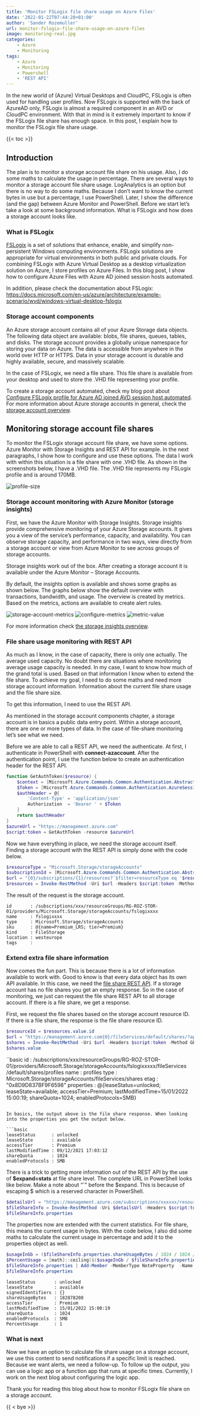 ```yaml
---
title: 'Monitor FSLogix file share usage on Azure Files'
date: '2022-01-22T07:44:28+01:00'
author: 'Sander Rozemuller'
url: monitor-fslogix-file-share-usage-on-azure-files
image: monitoring-real.jpg
categories:
    - Azure
    - Monitoring
tags:
    - Azure
    - Monitoring
    - Powershell
    - 'REST API'
---
```


In the new world of (Azure) Virtual Desktops and CloudPC, FSLogix is often used for handling user profiles. Now FSLogix is supported with the back of AzureAD only, FSLogix is almost a required component in an AVD or CloudPC environment. With that in mind is it extremely important to know if the FSLogix file share has enough space. In this post, I explain how to monitor the FSLogix file share usage.

{{< toc >}}

## Introduction

The plan is to monitor a storage account file share on his usage. Also, I do some maths to calculate the usage in percentage. There are several ways to monitor a storage account file share usage. LogAnalytics is an option but there is no way to do some maths. Because I don’t want to know the current bytes in use but a percentage, I use PowerShell. Later, I show the difference (and the gap) between Azure Monitor and PowerShell. Before we start let’s take a look at some background information. What is FSLogix and how does a storage account looks like.

### What is FSLogix

[FSLogix](https://docs.microsoft.com/en-us/fslogix/) is a set of solutions that enhance, enable, and simplify non-persistent Windows computing environments. FSLogix solutions are appropriate for virtual environments in both public and private clouds. For combining FSLogix with Azure Virtual Desktop as a desktop virtualization solution on Azure, I store profiles on Azure Files. In this blog post, I show how to configure Azure Files with Azure AD joined session hosts automated.

In addition, please check the documentation about FSLogix: <https://docs.microsoft.com/en-us/azure/architecture/example-scenario/wvd/windows-virtual-desktop-fslogix>

### Storage account components

An Azure storage account contains all of your Azure Storage data objects. The following data object are available: blobs, file shares, queues, tables, and disks. The storage account provides a globally unique namespace for storing your data on Azure. The data is accessible from anywhere in the world over HTTP or HTTPS. Data in your storage account is durable and highly available, secure, and massively scalable.  
  
In the case of FSLogix, we need a file share. This file share is available from your desktop and used to store the .VHD file representing your profile.

To create a storage account automated, check my blog post about [Configure FSLogix profile for Azure AD joined AVD session host automated](https://www.rozemuller.com/configure-fslogix-profile-for-azure-ad-joined-avd-session-host-automated/#storage-account).   
For more information about Azure storage accounts in general, check the [storage account overview](https://docs.microsoft.com/en-us/azure/storage/common/storage-account-overview).

## Monitoring storage account file shares

To monitor the FSLogix storage account file share, we have some options. Azure Monitor with Storage Insights and REST API for example. In the next paragraphs, I show how to configure and use these options. The data I work with within this situation is a file share with one .VHD file. As shown in the screenshots below, I have a .VHD file. The .VHD file represents my FSLogix profile and is around 170MB.

![profile-size](profile-size.png)
### Storage account monitoring with Azure Monitor (storage insights)

First, we have the Azure Monitor with Storage Insights. Storage insights provide comprehensive monitoring of your Azure Storage accounts. It gives you a view of the service’s performance, capacity, and availability. You can observe storage capacity, and performance in two ways, view directly from a storage account or view from Azure Monitor to see across groups of storage accounts.

Storage insights work out of the box. After creating a storage account it is available under the Azure Monitor – Storage Accounts.

By default, the insights option is available and shows some graphs as shown below. The graphs below show the default overview with transactions, bandwidth, and usage. The overview is created by metrics. Based on the metrics, actions are available to create alert rules.

![storage-account-metrics](storage-account-metrics.png)
![configure-metrics](configure-metrics.png)
![metric-value](metric-value.png)

For more information check [the storage insights overview](https://docs.microsoft.com/en-us/azure/storage/common/storage-insights-overview).

### File share usage monitoring with REST API

As much as I know, in the case of capacity, there is only one actually. The average used capacity. No doubt there are situations where monitoring average usage capacity is needed. In my case, I want to know how much of the grand total is used. Based on that information I know when to extend the file share. To achieve my goal, I need to do some maths and need more storage account information. Information about the current file share usage and the file share size.

To get this information, I need to use the REST API.

As mentioned in the storage account components chapter, a storage account is in basics a public data entry point. Within a storage account, there are one or more types of data. In the case of file-share monitoring let’s see what we need.

Before we are able to call a REST API, we need the authenticate. At first, I authenticate in PowerShell with **connect-azaccount**. After the authentication point, I use the function below to create an authentication header for the REST API.

```powershell
function GetAuthToken($resource) {
    $context = [Microsoft.Azure.Commands.Common.Authentication.Abstractions.AzureRmProfileProvider]::Instance.Profile.DefaultContext
    $Token = [Microsoft.Azure.Commands.Common.Authentication.AzureSession]::Instance.AuthenticationFactory.Authenticate($context.Account, $context.Environment, $context.Tenant.Id.ToString(), $null, [Microsoft.Azure.Commands.Common.Authentication.ShowDialog]::Never, $null, $resource).AccessToken
    $authHeader = @{
        'Content-Type' = 'application/json'
        Authorization  = 'Bearer ' + $Token
    }
    return $authHeader
}
$azureUrl = "https://management.azure.com"
$script:token = GetAuthToken -resource $azureUrl
```

Now we have everything in place, we need the storage account itself. Finding a storage account with the REST API is simply done with the code below.

```powershell
$resourceType = "Microsoft.Storage/storageAccounts"
$subscriptionId = [Microsoft.Azure.Commands.Common.Authentication.Abstractions.AzureRmProfileProvider]::Instance.Profile.DefaultContext.Subscription.id
$url = "{0}/subscriptions/{1}/resources?`$filter=resourceType eq '$resourceType'&api-version=2021-04-01" -f $azureUrl, $subscriptionId
$resources = Invoke-RestMethod -Uri $url -Headers $script:token -Method GET
```

The result of the request is the storage account.

```basic
id       : /subscriptions/xxx/resourceGroups/RG-ROZ-STOR-01/providers/Microsoft.Storage/storageAccounts/fslogixxxx
name     : fslogixxxx
type     : Microsoft.Storage/storageAccounts
sku      : @{name=Premium_LRS; tier=Premium}
kind     : FileStorage
location : westeurope
tags     : 
```

### Extend extra file share information

Now comes the fun part. This is because there is a lot of information available to work with. Good to know is that every data object has its own API available. In this case, we need the [file share REST API](https://docs.microsoft.com/en-us/rest/api/storagerp/file-shares). If a storage account has no file shares you get an empty response. So in the case of monitoring, we just can request the file share REST API to all storage account. If there is a file share, we get a response.

First, we request the file shares based on the storage account resource ID. If there is a file share, the response is the file share resource ID.

```powershell
$resourceId = $resources.value.id    
$url = "https://management.azure.com{0}/fileServices/default/shares/?api-version=2021-04-01&" -f $resourceId
$shares = Invoke-RestMethod -Uri $url -Headers $script:token -Method GET
$shares.value
```

``basic
id         : /subscriptions/xxx/resourceGroups/RG-ROZ-STOR-01/providers/Microsoft.Storage/storageAccounts/fslogixxxxx/fileServices
             /default/shares/profiles
name       : profiles
type       : Microsoft.Storage/storageAccounts/fileServices/shares
etag       : "0x8D9D837BF9F6598"
properties : @{leaseStatus=unlocked; leaseState=available; accessTier=Premium; lastModifiedTime=15/01/2022 15:00:19; shareQuota=1024; enabledProtocols=SMB}
```

In basics, the output above is the file share response. When looking into the properties you get the output below.

```basic
leaseStatus      : unlocked
leaseState       : available
accessTier       : Premium
lastModifiedTime : 09/12/2021 17:03:12
shareQuota       : 1024
enabledProtocols : SMB
```

There is a trick to getting more information out of the REST API by the use of **$expand=stats** at file share level. The complete URL in PowerShell looks like below. Make a note about “**`**” before the $expand. This is because of escaping $ which is a reserved character in PowerShell.

```powershell
$detailsUrl = "https://management.azure.com/subscriptions/xxxxxx/resourceGroups/RG-ROZ-STOR-01/providers/Microsoft.Storage/storageAccounts/fslogixxx/fileServices/default/shares/profiles?api-version=2021-04-01&`$expand=stats"
$fileShareInfo = Invoke-RestMethod -Uri $detailsUrl -Headers $script:token -Method GET
$fileShareInfo.properties
```

The properties now are extended with the current statistics. For file share, this means the current usage in bytes. With the code below, I also did some maths to calculate the current usage in percentage and add it to the properties object as well.

```powershell
$usageInGb = ($fileShareInfo.properties.shareUsageBytes / 1024 / 1024 / 1024)
$PercentUsage = [math]::ceiling($($usageInGb / $fileShareInfo.properties.shareQuota * 100))
$fileShareInfo.properties | Add-Member -MemberType NoteProperty  -Name "PercentUsage" -Value $PercentUsage
$fileShareInfo.properties
```

```basic
leaseStatus       : unlocked
leaseState        : available
signedIdentifiers : {}
shareUsageBytes   : 182878208
accessTier        : Premium
lastModifiedTime  : 15/01/2022 15:00:19
shareQuota        : 1024
enabledProtocols  : SMB
PercentUsage      : 1
```

### What is next

Now we have an option to calculate file share usage on a storage account, we use this content to send notifications if a specific limit is reached. Because we want alerts, we need a follow-up. To follow up the output, you can use a logic app or a function app that runs at specific times. Currently, I work on the next blog about configuring the logic app.

Thank you for reading this blog about how to monitor FSLogix file share on a storage account.

{{ < bye >}}